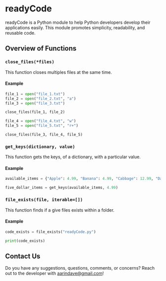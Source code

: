 # readyCode
readyCode is a Python module to help Python developers develop their applications easily. This module promotes simplicity, readability, and reusable code.

## Overview of Functions

### `close_files(*files)`

This function closes multiples files at the same time.

#### Example

```python
file_1 = open("file_1.txt")
file_2 = open("file_2.txt", "a")
file_3 = open("file_3.txt")

close_files(file_1, file_2)

file_4 = open("file_4.txt", "w")
file_5 = open("file_5.txt", "r+")

close_files(file_3, file_4, file_5)
```


### `get_keys(dictionary, value)`

This function gets the keys, of a dictionary, with a particular value.

#### Example

```python
available_items = {"Apple": 4.99, "Banana": 4.99, "Cabbage": 12.99, "Dates": 9.99, "Eggplants": 10.99}

five_dollar_items = get_keys(available_items, 4.99)
```

### `file_exists(file, iterable=[])`

This function finds if a give files exists within a folder.

#### Example

```python
code_exists = file_exists("readyCode.py")

print(code_exists)
```

## Contact Us

Do you have any suggestions, questions, comments, or concerns? Reach out to the developer with aarindave@gmail.com!
